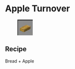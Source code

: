 # Apple Turnover

<figure><img src="../../../.gitbook/assets/image (26).png" alt=""><figcaption></figcaption></figure>

## Recipe

Bread + Apple
